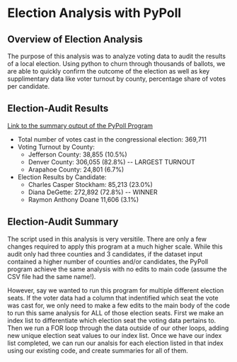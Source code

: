 # Election Analysis with PyPoll

## Overview of Election Analysis
The purpose of this analysis was to analyze voting data to audit the results of a local election. Using python to churn through thousands of ballots, we are able to quickly confirm the outcome of the election as well as key supplimentary data like voter turnout by county, percentage share of votes per candidate.  

## Election-Audit Results 
[Link to the summary output of the PyPoll Program](https://github.com/matthewprice-github/election-analysis/blob/main/election_analysis.txt)
- Total number of votes cast in the congressional election: 369,711
- Voting Turnout by County: 
  - Jefferson County: 38,855 (10.5%) 
  - Denver County: 306,055 (82.8%) -- LARGEST TURNOUT 
  - Arapahoe County: 24,801 (6.7%) 
- Election Results by Candidate: 
  - Charles Casper Stockham: 85,213 (23.0%) 
  - Diana DeGette: 272,892 (72.8%) -- WINNER 
  - Raymon Anthony Doane 11,606 (3.1%) 


##  Election-Audit Summary 
The script used in this analysis is very versitile. There are only a few changes required to apply this program at a much higher scale. While this audit only had three counties and 3 candidates, if the dataset input contained a higher number of counties and/or candidates, the PyPoll program achieve the same analysis with no edits to main code (assume the CSV file had the same name!).

However, say we wanted to run this program for multiple different election seats. If the voter data had a column that indentified which seat the vote was cast for, we only need to make a few edits to the main body of the code to run this same analysis for ALL of those election seats. First we make an index list to differentiate which election seat the voting data pertains to. Then we run a FOR loop through the data outside of our other loops, adding new unique election seat values to our index list. Once we have our index list completed, we can run our analsis for each election listed in that index using our existing code, and create summaries for all of them. 
